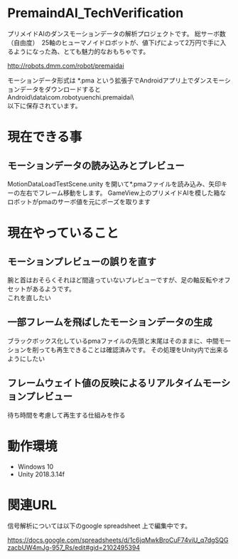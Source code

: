# PremaindAI_TechVerification
プリメイドAIのダンスモーションデータの解析プロジェクトです。
総サーボ数（自由度）　25軸のヒューマノイドロボットが、値下げによって2万円で手に入るようになった為、とても魅力的なおもちゃです。

http://robots.dmm.com/robot/premaidai

モーションデータ形式は *.pma という拡張子でAndroidアプリ上でダンスモーションデータをダウンロードすると  
Android\data\com.robotyuenchi.premaidai\  
以下に保存されています。  

# 現在できる事
## モーションデータの読み込みとプレビュー
MotionDataLoadTestScene.unity を開いて*.pmaファイルを読み込み、矢印キーの左右でフレーム移動をします。
GameView上のプリメイドAIを模した箱なロボットがpmaのサーボ値を元にポーズを取ります

# 現在やっていること
## モーションプレビューの誤りを直す
腕と首はおそらくそれほど間違っていないプレビューですが、足の軸反転やオフセットがあるようです。  
これを直したい

## 一部フレームを飛ばしたモーションデータの生成
ブラックボックス化しているpmaファイルの先頭と末尾はそのままに、中間モーションを削っても再生できることは確認済みです。
その処理をUnity内で出来るようにしたい

## フレームウェイト値の反映によるリアルタイムモーションプレビュー
待ち時間を考慮して再生する仕組みを作る

# 動作環境
- Windows 10
- Unity 2018.3.14f 

# 関連URL
信号解析については以下のgoogle spreadsheet 上で編集中です。  

https://docs.google.com/spreadsheets/d/1c6jqMwkBroCuF74viU_q7dgSQGzacbUW4mJg-957_Rs/edit#gid=2102495394

